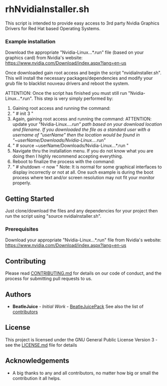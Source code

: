 # rhNvidiaInstaller.sh

This script is intended to provide easy access to 3rd party Nvidia Graphics Drivers for Red Hat based Operating Systems.

### Example installation

Download the appropriate "Nvidia-Linux...*.run" file (based on your graphics card) from Nvidia's website: 
https://www.nvidia.com/Download/index.aspx?lang=en-us

Once downloaded gain root access and begin the
script "nvidiaInstaller.sh".  This will install the necessary packages/dependencies and modify your grub file to blacklist
nouveau drivers and reboot the system.

ATTENTION: Once the script has finished you must still run "Nvidia-Linux...*.run".  This step is very simply performed by:
1. Gaining root access and running the command:
2. " # init 3 "
3. Again, gaining root access and running the command:
ATTENTION: update your "Nvidia-Linux...*.run" path based on your download location and filename.  If you downloaded the file
as a standard user with a username of "userName" then the location would be found in 
"~userName/Downloads/Nvidia-Linux...*.run"
4. " # source ~userName/Downloads/Nvidia-Linux...*.run "
5. Navigate thru the installation menu.  If you do not know what you are doing then I highly recommend accepting everything.
6. Reboot to finalize the process with the command:
7. " # shutdown -r now "
Note: It is normal for some graphical interfaces to display incorrectly or not at all. One such example is during the
boot process where text and/or screen resolution may not fit your monitor properly. 

## Getting Started

Just clone/download the files and any dependencies for your project then run the script using "source nvidiaInstaller.sh".

### Prerequisites

Download your appropriate "Nvidia-Linux...*.run" file from Nvidia's website:
https://www.nvidia.com/Download/index.aspx?lang=en-us  

## Contributing

Please read [CONTRIBUTING.md](https://gist.github.com/BeatleJuicePack/47204bcc706e0e0c9e11d80e267f3d29) for details on our
code of conduct, and the process for submitting pull requests to us.

## Authors

* **BeatleJuice** - *Initial Work* - [BeatleJuicePack](https://github.com/BeatleJuicePack)
See also the list of [contributors](https://github.com/BeatleJuicePack/Arduino-Projects/contributors)

## License

This project is licensed under the GNU General Public License Version 3 - see the [LICENSE.md](LICENSE.md) file for details

## Acknowledgements

* A big thanks to any and all contributors, no matter how big or small the contribution it all helps.
